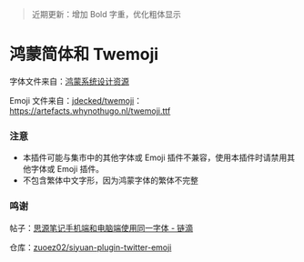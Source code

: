 > 近期更新：增加 Bold 字重，优化粗体显示

# 鸿蒙简体和 Twemoji

字体文件来自：[鸿蒙系统设计资源](https://developer.huawei.com/consumer/cn/design/resource/)

Emoji 文件来自：[jdecked/twemoji](https://github.com/jdecked/twemoji)：https://artefacts.whynothugo.nl/twemoji.ttf

### 注意

- 本插件可能与集市中的其他字体或 Emoji 插件不兼容，使用本插件时请禁用其他字体或 Emoji 插件。
- 不包含繁体中文字形，因为鸿蒙字体的繁体不完整

### 鸣谢

帖子：[思源笔记手机端和电脑端使用同一字体 - 链滴](https://ld246.com/article/1705399357823)

仓库：[zuoez02/siyuan-plugin-twitter-emoji](https://github.com/zuoez02/siyuan-plugin-twitter-emoji)
